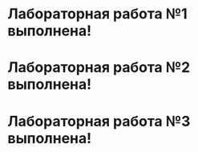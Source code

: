 # Лабораторная работа №1 выполнена! # 
# Лабораторная работа №2 выполнена! # 
# Лабораторная работа №3 выполнена! # 
